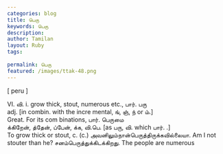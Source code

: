 ```yaml
---
categories: blog
title: பெரு
keywords: பெரு
description: 
author: Tamilan
layout: Ruby
tags: 
 
permalink: பெரு
featured: /images/ttak-48.png
---
```

  
[ peru ]  
  
VI. வி. i. grow thick, stout, numerous etc., பார். பரு  
adj. [in combin. with the incre mental, ங், ஞ், ந் or ம்.]  
Great. For its com binations, பார். பெருமை  
க்கிறேன், த்தேன், ப்பேன், க்க, வி.பெ. [as பரு, வி. which பார். .]  
To grow thick or stout, c. (c.) அவனிலும்நான்பெருத்திருக்கவில்லையா. Am I not stouter than he? சனம்பெருத்துக்கிடக்கிறது. The people are numerous